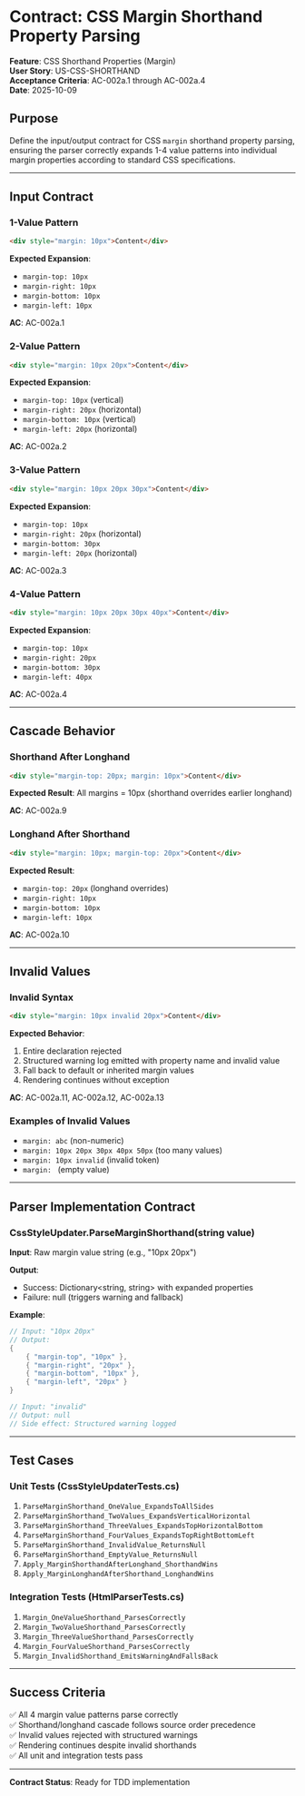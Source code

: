 # Contract: CSS Margin Shorthand Property Parsing

**Feature**: CSS Shorthand Properties (Margin)  
**User Story**: US-CSS-SHORTHAND  
**Acceptance Criteria**: AC-002a.1 through AC-002a.4  
**Date**: 2025-10-09

## Purpose

Define the input/output contract for CSS `margin` shorthand property parsing, ensuring the parser correctly expands 1-4 value patterns into individual margin properties according to standard CSS specifications.

---

## Input Contract

### 1-Value Pattern
```html
<div style="margin: 10px">Content</div>
```

**Expected Expansion**:
- `margin-top: 10px`
- `margin-right: 10px`
- `margin-bottom: 10px`
- `margin-left: 10px`

**AC**: AC-002a.1

### 2-Value Pattern
```html
<div style="margin: 10px 20px">Content</div>
```

**Expected Expansion**:
- `margin-top: 10px` (vertical)
- `margin-right: 20px` (horizontal)
- `margin-bottom: 10px` (vertical)
- `margin-left: 20px` (horizontal)

**AC**: AC-002a.2

### 3-Value Pattern
```html
<div style="margin: 10px 20px 30px">Content</div>
```

**Expected Expansion**:
- `margin-top: 10px`
- `margin-right: 20px` (horizontal)
- `margin-bottom: 30px`
- `margin-left: 20px` (horizontal)

**AC**: AC-002a.3

### 4-Value Pattern
```html
<div style="margin: 10px 20px 30px 40px">Content</div>
```

**Expected Expansion**:
- `margin-top: 10px`
- `margin-right: 20px`
- `margin-bottom: 30px`
- `margin-left: 40px`

**AC**: AC-002a.4

---

## Cascade Behavior

### Shorthand After Longhand
```html
<div style="margin-top: 20px; margin: 10px">Content</div>
```

**Expected Result**: All margins = 10px (shorthand overrides earlier longhand)

**AC**: AC-002a.9

### Longhand After Shorthand
```html
<div style="margin: 10px; margin-top: 20px">Content</div>
```

**Expected Result**: 
- `margin-top: 20px` (longhand overrides)
- `margin-right: 10px`
- `margin-bottom: 10px`
- `margin-left: 10px`

**AC**: AC-002a.10

---

## Invalid Values

### Invalid Syntax
```html
<div style="margin: 10px invalid 20px">Content</div>
```

**Expected Behavior**:
1. Entire declaration rejected
2. Structured warning log emitted with property name and invalid value
3. Fall back to default or inherited margin values
4. Rendering continues without exception

**AC**: AC-002a.11, AC-002a.12, AC-002a.13

### Examples of Invalid Values
- `margin: abc` (non-numeric)
- `margin: 10px 20px 30px 40px 50px` (too many values)
- `margin: 10px invalid` (invalid token)
- `margin: ` (empty value)

---

## Parser Implementation Contract

### CssStyleUpdater.ParseMarginShorthand(string value)

**Input**: Raw margin value string (e.g., "10px 20px")

**Output**: 
- Success: Dictionary<string, string> with expanded properties
- Failure: null (triggers warning and fallback)

**Example**:
```csharp
// Input: "10px 20px"
// Output:
{
    { "margin-top", "10px" },
    { "margin-right", "20px" },
    { "margin-bottom", "10px" },
    { "margin-left", "20px" }
}

// Input: "invalid"
// Output: null
// Side effect: Structured warning logged
```

---

## Test Cases

### Unit Tests (CssStyleUpdaterTests.cs)
1. `ParseMarginShorthand_OneValue_ExpandsToAllSides`
2. `ParseMarginShorthand_TwoValues_ExpandsVerticalHorizontal`
3. `ParseMarginShorthand_ThreeValues_ExpandsTopHorizontalBottom`
4. `ParseMarginShorthand_FourValues_ExpandsTopRightBottomLeft`
5. `ParseMarginShorthand_InvalidValue_ReturnsNull`
6. `ParseMarginShorthand_EmptyValue_ReturnsNull`
7. `Apply_MarginShorthandAfterLonghand_ShorthandWins`
8. `Apply_MarginLonghandAfterShorthand_LonghandWins`

### Integration Tests (HtmlParserTests.cs)
1. `Margin_OneValueShorthand_ParsesCorrectly`
2. `Margin_TwoValueShorthand_ParsesCorrectly`
3. `Margin_ThreeValueShorthand_ParsesCorrectly`
4. `Margin_FourValueShorthand_ParsesCorrectly`
5. `Margin_InvalidShorthand_EmitsWarningAndFallsBack`

---

## Success Criteria

✅ All 4 margin value patterns parse correctly  
✅ Shorthand/longhand cascade follows source order precedence  
✅ Invalid values rejected with structured warnings  
✅ Rendering continues despite invalid shorthands  
✅ All unit and integration tests pass

---

**Contract Status**: Ready for TDD implementation

